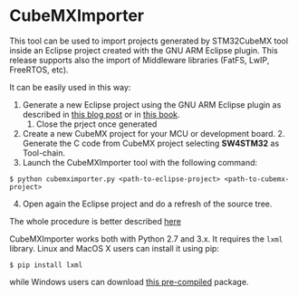 # CubeMXImporter
This tool can be used to import projects generated by STM32CubeMX tool inside an Eclipse project created with the GNU ARM Eclipse plugin. This release supports also the import of Middleware libraries (FatFS, LwIP, FreeRTOS, etc).

It can be easily used in this way:

1. Generate a new Eclipse project using the GNU ARM Eclipse plugin as described in [this blog post](http://www.carminenoviello.com/en/2015/06/04/stm32-applications-eclipse-gcc-stcube/) or in [this book](https://leanpub.com/mastering-stm32).
	1. Close the prject once generated
2. Create a new CubeMX project for your MCU or development board.
	2. Generate the C code from CubeMX project selecting **SW4STM32** as Tool-chain.
3. Launch the CubeMXImporter tool with the following command:
```
$ python cubemximporter.py <path-to-eclipse-project> <path-to-cubemx-project>
```
4. Open again the Eclipse project and do a refresh of the source tree.

The whole procedure is better described [here](http://www.carminenoviello.com/en/2015/11/02/quickly-import-stm32cubemx-project-eclipse-project/)

CubeMXImporter works both with Python 2.7 and 3.x. It requires the `lxml` library. Linux and MacOS X users can install it using pip:

```
$ pip install lxml
```

while Windows users can download [this pre-compiled](http://bit.ly/1P4lxSO) package.